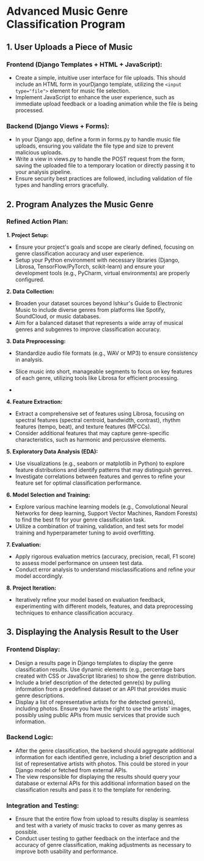 # Advanced Music Genre Classification Program

## 1. User Uploads a Piece of Music

### Frontend (Django Templates + HTML + JavaScript):

- Create a simple, intuitive user interface for file uploads. This should include an HTML form in yourDjango template, utilizing the `<input type="file">` element for music file selection.
- Implement JavaScript to enhance the user experience, such as immediate upload feedback or a loading animation while the file is being processed.

### Backend (Django Views + Forms):

- In your Django app, define a form in forms.py to handle music file uploads, ensuring you validate the file type and size to prevent malicious uploads.
- Write a view in views.py to handle the POST request from the form, saving the uploaded file to a temporary location or directly passing it to your analysis pipeline.
- Ensure security best practices are followed, including validation of file types and handling errors gracefully.

## 2. Program Analyzes the Music Genre

### Refined Action Plan:

**1. Project Setup:**

- Ensure your project's goals and scope are clearly defined, focusing on genre classification accuracy and user experience.
- Setup your Python environment with necessary libraries (Django, Librosa, TensorFlow/PyTorch, scikit-learn) and ensure your development tools (e.g., PyCharm, virtual environments) are properly configured.

**2. Data Collection:**

- Broaden your dataset sources beyond Ishkur's Guide to Electronic Music to include diverse genres from platforms like Spotify, SoundCloud, or music databases.
- Aim for a balanced dataset that represents a wide array of musical genres and subgenres to improve classification accuracy.

**3. Data Preprocessing:**

- Standardize audio file formats (e.g., WAV or MP3) to ensure consistency in analysis.
- Slice music into short, manageable segments to focus on key features of each genre, utilizing tools like Librosa for efficient processing.

- 
**4. Feature Extraction:**

- Extract a comprehensive set of features using Librosa, focusing on spectral features (spectral centroid, bandwidth, contrast), rhythm features (tempo, beat), and texture features (MFCCs).
- Consider additional features that may capture genre-specific characteristics, such as harmonic and percussive elements.

**5. Exploratory Data Analysis (EDA):**

- Use visualizations (e.g., seaborn or matplotlib in Python) to explore feature distributions and identify patterns that may distinguish genres.
- Investigate correlations between features and genres to refine your feature set for optimal classification performance.

**6. Model Selection and Training:**

- Explore various machine learning models (e.g., Convolutional Neural Networks for deep learning, Support Vector Machines, Random Forests) to find the best fit for your genre classification task.
- Utilize a combination of training, validation, and test sets for model training and hyperparameter tuning to avoid overfitting.

**7. Evaluation:**

- Apply rigorous evaluation metrics (accuracy, precision, recall, F1 score) to assess model performance on unseen test data.
- Conduct error analysis to understand misclassifications and refine your model accordingly.

**8. Project Iteration:**

- Iteratively refine your model based on evaluation feedback, experimenting with different models, features, and data preprocessing techniques to enhance classification accuracy.


## 3. Displaying the Analysis Result to the User
### Frontend Display:

- Design a results page in Django templates to display the genre classification results. Use dynamic elements (e.g., percentage bars created with CSS or JavaScript libraries) to show the genre distribution.
- Include a brief description of the detected genre(s) by pulling information from a predefined dataset or an API that provides music genre descriptions.
- Display a list of representative artists for the detected genre(s), including photos. Ensure you have the right to use the artists' images, possibly using public APIs from music services that provide such information.

### Backend Logic:

- After the genre classification, the backend should aggregate additional information for each identified genre, including a brief description and a list of representative artists with photos. This could be stored in your Django model or fetched from external APIs.
- The view responsible for displaying the results should query your database or external APIs for this additional information based on the classification results and pass it to the template for rendering.

### Integration and Testing:

- Ensure that the entire flow from upload to results display is seamless and test with a variety of music tracks to cover as many genres as possible.
- Conduct user testing to gather feedback on the interface and the accuracy of genre classification, making adjustments as necessary to improve both usability and performance.